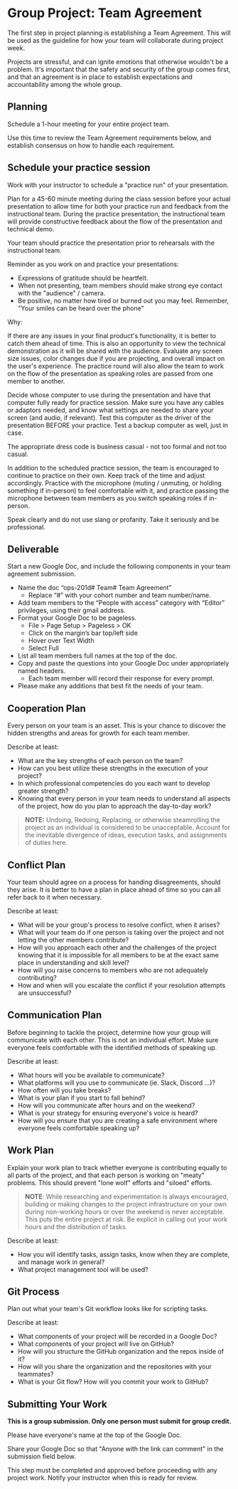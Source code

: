 # Group Project: Team Agreement

The first step in project planning is establishing a Team Agreement. This will be used as the guideline for how your team will collaborate during project week.

Projects are stressful, and can ignite emotions that otherwise wouldn't be a problem. It's important that the safety and security of the group comes first, and that an agreement is in place to establish expectations and accountability among the whole group.

## Planning

Schedule a 1-hour meeting for your entire project team.

Use this time to review the Team Agreement requirements below, and establish consensus on how to handle each requirement.

## Schedule your practice session

Work with your instructor to schedule a "practice run" of your presentation.

Plan for a 45-60 minute meeting during the class session before your actual presentation to allow time for both your practice run and feedback from the instructional team. During the practice presentation, the instructional team will provide constructive feedback about the flow of the presentation and technical demo.

Your team should practice the presentation prior to rehearsals with the instructional team.

Reminder as you work on and practice your presentations:
  - Expressions of gratitude should be heartfelt.
  - When not presenting, team members should make strong eye contact with the "audience" / camera.
  - Be positive, no matter how tired or burned out you may feel. Remember, "Your smiles can be heard over the phone"

Why:

If there are any issues in your final product's functionality, it is better to catch them ahead of time. This is also an opportunity to view the technical demonstration as it will be shared with the audience. Evaluate any screen size issues, color changes due if you are projecting, and overall impact on the user's experience. The practice round will also allow the team to work on the flow of the presentation as speaking roles are passed from one member to another.

Decide whose computer to use during the presentation and have that computer fully ready for practice session. Make sure you have any cables or adaptors needed, and know what settings are needed to share your screen (and audio, if relevant). Test this computer as the driver of the presentation BEFORE your practice. Test a backup computer as well, just in case.

The appropriate dress code is business casual - not too formal and not too casual.

In addition to the scheduled practice session, the team is encouraged to continue to practice on their own. Keep track of the time and adjust accordingly. Practice with the microphone (muting / unmuting, or holding something if in-person) to feel comfortable with it, and practice passing the microphone between team members as you switch speaking roles if in-person.

Speak clearly and do not use slang or profanity. Take it seriously and be professional.

## Deliverable

Start a new Google Doc, and include the following components in your team agreement submission.
  - Name the doc “ops-201d# Team# Team Agreement”
    - Replace “#” with your cohort number and team number/name.
  - Add team members to the “People with access” category with “Editor” privileges, using their gmail address.
  - Format your Google Doc to be pageless.
    - File > Page Setup > Pageless > OK
    - Click on the margin’s bar top/left side
    - Hover over Text Width
    - Select Full
  - List all team members full names at the top of the doc.
  - Copy and paste the questions into your Google Doc under appropriately named headers.
    - Each team member will record their response for every prompt.
  - Please make any additions that best fit the needs of your team.

## Cooperation Plan

Every person on your team is an asset. This is your chance to discover the hidden strengths and areas for growth for each team member.

Describe at least:
  - What are the key strengths of each person on the team?
  - How can you best utilize these strengths in the execution of your project?
  - In which professional competencies do you each want to develop greater strength?
  - Knowing that every person in your team needs to understand all aspects of the project, how do you plan to approach the day-to-day work?

> **NOTE:** Undoing, Redoing, Replacing, or otherwise steamrolling the project as an individual is considered to be unacceptable. Account for the inevitable divergence of ideas, execution tasks, and assignments of duties here.

## Conflict Plan

Your team should agree on a process for handing disagreements, should they arise. It is better to have a plan in place ahead of time so you can all refer back to it when necessary.

Describe at least:
  - What will be your group's process to resolve conflict, when it arises?
  - What will your team do if one person is taking over the project and not letting the other members contribute?
  - How will you approach each other and the challenges of the project knowing that it is impossible for all members to be at the exact same place in understanding and skill level?
  - How will you raise concerns to members who are not adequately contributing?
  - How and when will you escalate the conflict if your resolution attempts are unsuccessful?

## Communication Plan

Before beginning to tackle the project, determine how your group will communicate with each other. This is not an individual effort. Make sure everyone feels comfortable with the identified methods of speaking up.

Describe at least:
  - What hours will you be available to communicate?
  - What platforms will you use to communicate (ie. Slack, Discord ...)?
  - How often will you take breaks?
  - What is your plan if you start to fall behind?
  - How will you communicate after hours and on the weekend?
  - What is your strategy for ensuring everyone's voice is heard?
  - How will you ensure that you are creating a safe environment where everyone feels comfortable speaking up?

## Work Plan

Explain your work plan to track whether everyone is contributing equally to all parts of the project, and that each person is working on "meaty" problems. This should prevent "lone wolf" efforts and "siloed" efforts.

> **NOTE**: While researching and experimentation is always encouraged, building or making changes to the project infrastructure on your own during non-working hours or over the weekend is never acceptable. This puts the entire project at risk. Be explicit in calling out your work hours and the distribution of tasks.

Describe at least:
  - How you will identify tasks, assign tasks, know when they are complete, and manage work in general?
  - What project management tool will be used?

## Git Process

Plan out what your team's Git workflow looks like for scripting tasks.

Describe at least:
  - What components of your project will be recorded in a Google Doc?
  - What components of your project will live on GitHub?
  - How will you structure the GitHub organization and the repos inside of it?
  - How will you share the organization and the repositories with your teammates?
  - What is your Git flow? How will you commit your work to GitHub?

## Submitting Your Work

**This is a group submission. Only one person must submit for group credit.**

Please have everyone's name at the top of the Google Doc.

Share your Google Doc so that "Anyone with the link can comment" in the submission field below.

This step must be completed and approved before proceeding with any project work. Notify your instructor when this is ready for review.
